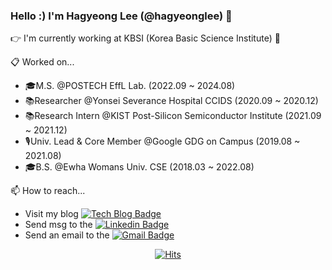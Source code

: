 ### Hello :) I'm Hagyeong Lee (@hagyeonglee) 👋

👉 I'm currently working at KBSI (Korea Basic Science Institute) 🌱

📋 Worked on...
- 🎓M.S. @POSTECH EffL Lab. (2022.09 ~ 2024.08)
- 📚Researcher @Yonsei Severance Hospital CCIDS (2020.09 ~ 2020.12)
- 📚Research Intern @KIST Post-Silicon Semiconductor Institute (2021.09 ~ 2021.12)
- 🎙️Univ. Lead & Core Member @Google GDG on Campus (2019.08 ~ 2021.08)
- 🎓B.S. @Ewha Womans Univ. CSE (2018.03 ~ 2022.08)

📫 How to reach... 
- Visit my blog [![Tech Blog Badge](http://img.shields.io/badge/-Tech%20blog-black?style=flat-square&logo=github&link=https://zzsza.github.io/)](https://hagyeonglee.github.io)
- Send msg to the [![Linkedin Badge](https://img.shields.io/badge/-LinkedIn-blue?style=flat-square&logo=Linkedin&logoColor=white&link=https://www.linkedin.com/in/hagyeong-lee-1b342520b/)](https://www.linkedin.com/in/hagyeong-lee-1b342520b/)
- Send an email to the [![Gmail Badge](https://img.shields.io/badge/Gmail-d14836?style=flat-square&logo=Gmail&logoColor=white&link=mailto:lhgy0708@gmail.com)](mailto:lhgy0708@gmail.com) 

<!--
/ [![Static Badge](https://img.shields.io/badge/KBSI%20Email-0082D8&link=mailto:lhgy0708@kbsi.re.kr)(mailto:lhgy0708@kbsi.re.kr)]

📚📚🎓🎓
🌱 I’m currently interested in
- Evaluation using LLM
- Neural Codec, Data Compression
- Machine Learning (Fairness, Accountability, and Transparency)

📫 How to reach me: hagyeonglee@postech.ac.kr   [![Gmail Badge](https://img.shields.io/badge/Gmail-d14836?style=flat-square&logo=Gmail&logoColor=white&link=mailto:lhgy0708@gmail.com)](mailto:hagyeonglee@postech.ac.kr) [![Linkedin Badge](https://img.shields.io/badge/-LinkedIn-blue?style=flat-square&logo=Linkedin&logoColor=white&link=https://www.linkedin.com/in/hagyeong-lee-1b342520b/)](https://www.linkedin.com/in/hagyeong-lee-1b342520b/)



**hagyeonglee/hagyeonglee** is a ✨ _special_ ✨ repository because its `README.md` (this file) appears on your GitHub profile.

Here are some ideas to get you started:

- 🔭 I’m currently working on ...
- 🌱 I’m currently learning ...
- 👯 I’m looking to collaborate on ...
- 🤔 I’m looking for help with ...
- 💬 Ask me about ...
- 📫 How to reach me: ...
- 😄 Pronouns: ...
- ⚡ Fun fact: ...
👉 I’m currently working on
-->
<!-- &hide=stars,commits,prs,issues,contribs -->
<!--[![Anurag's github stats](https://github-readme-stats.vercel.app/api?username=Hagyeong&show_icons=true&count_private=true&theme=algolia)](https://github.com/anuraghazra/github-readme-stats)-->
<!--[![Top Langs](https://github-readme-stats.vercel.app/api/top-langs/?username=Hagyeong&layout=compact&theme=algolia&hide=javascript,html)](https://github.com/anuraghazra/github-readme-stats)-->

<!--
[![Tech Blog Badge](http://img.shields.io/badge/-Tech%20blog-black?style=flat-square&logo=github&link=https://zzsza.github.io/)](https://zzsza.github.io/)
	
  [![Linkedin Badge](https://img.shields.io/badge/-LinkedIn-blue?style=flat-square&logo=Linkedin&logoColor=white&link=https://www.linkedin.com/in/seong-yun-byeon-8183a8113/)](https://www.linkedin.com/in/seong-yun-byeon-8183a8113/)
	
  [![Youtube Badge](https://img.shields.io/badge/Youtube-ff0000?style=flat-square&logo=youtube&link=https://www.youtube.com/c/kyleschool)](https://www.youtube.com/c/kyleschool)
	
  [![Facebook Badge](https://img.shields.io/badge/facebook-1877f2?style=flat-square&logo=facebook&logoColor=white&link=https://www.facebook.com/zzsza)](https://www.facebook.com/zzsza)
	
	

-->

<div align=center>
	
  [![Hits](https://hits.seeyoufarm.com/api/count/incr/badge.svg?url=https%3A%2F%2Fgithub.com%2Fzzsza)](https://hits.seeyoufarm.com) 
	
</div>
